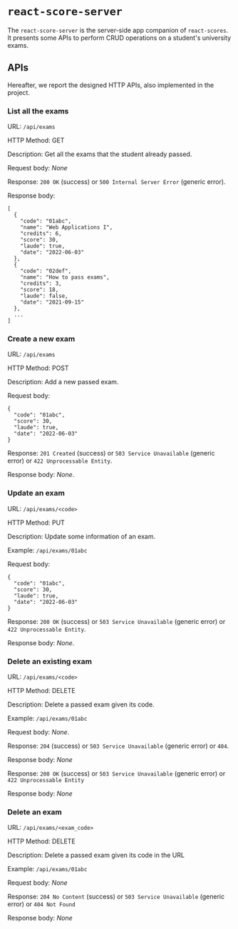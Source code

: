 # `react-score-server`

The `react-score-server` is the server-side app companion of `react-scores`. It presents some APIs to perform CRUD operations on a student's university exams.

## APIs
Hereafter, we report the designed HTTP APIs, also implemented in the project.

### __List all the exams__

URL: `/api/exams`

HTTP Method: GET

Description: Get all the exams that the student already passed.

Request body: _None_

Response: `200 OK` (success) or `500 Internal Server Error` (generic error).

Response body:
```
[
  {
    "code": "01abc",
    "name": "Web Applications I",
    "credits": 6,
    "score": 30,
    "laude": true,
    "date": "2022-06-03"
  },
  {
    "code": "02def",
    "name": "How to pass exams",
    "credits": 3,
    "score": 18,
    "laude": false,
    "date": "2021-09-15"
  },
  ...
]
```

### __Create a new exam__

URL: `/api/exams`

HTTP Method: POST

Description: Add a new passed exam.

Request body:
```
{
  "code": "01abc",
  "score": 30,
  "laude": true,
  "date": "2022-06-03"
}
```

Response: `201 Created` (success) or `503 Service Unavailable` (generic error) or `422 Unprocessable Entity`.

Response body: _None_.

### __Update an exam__

URL: `/api/exams/<code>`

HTTP Method: PUT

Description: Update some information of an exam.

Example: `/api/exams/01abc`

Request body:
```
{
  "code": "01abc",
  "score": 30,
  "laude": true,
  "date": "2022-06-03"
}
```

Response: `200 OK` (success) or `503 Service Unavailable` (generic error) or `422 Unprocessable Entity`.

Response body: _None_.

### __Delete an existing exam__

URL: `/api/exams/<code>`

HTTP Method: DELETE

Description: Delete a passed exam given its code.

Example: `/api/exams/01abc`

Request body: _None_.

Response: `204` (success) or `503 Service Unavailable` (generic error) or `404`.

Response body: _None_

Response: `200 OK` (success) or `503 Service Unavailable`
(generic error) or `422 Unprocessable Entity`

Response body: _None_

### __Delete an exam__

URL: `/api/exams/<exam_code>`

HTTP Method: DELETE

Description: Delete a passed exam given its code in the URL

Example: `/api/exams/01abc`

Request body: _None_

Response: `204 No Content` (success) or `503 Service Unavailable`
(generic error) or `404 Not Found`

Response body: _None_